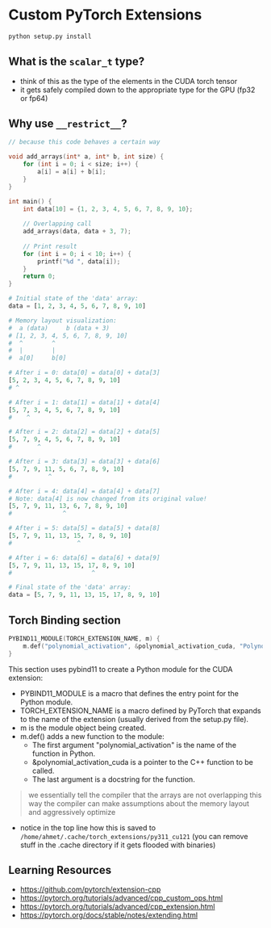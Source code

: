 # Custom PyTorch Extensions

```bash
python setup.py install 
```

## What is the `scalar_t` type?
- think of this as the type of the elements in the CUDA torch tensor
- it gets safely compiled down to the appropriate type for the GPU (fp32 or fp64)

## Why use `__restrict__`?
```cpp
// because this code behaves a certain way

void add_arrays(int* a, int* b, int size) {
    for (int i = 0; i < size; i++) {
        a[i] = a[i] + b[i];
    }
}

int main() {
    int data[10] = {1, 2, 3, 4, 5, 6, 7, 8, 9, 10};
    
    // Overlapping call
    add_arrays(data, data + 3, 7);
    
    // Print result
    for (int i = 0; i < 10; i++) {
        printf("%d ", data[i]);
    }
    return 0;
}
```

```python
# Initial state of the 'data' array:
data = [1, 2, 3, 4, 5, 6, 7, 8, 9, 10]

# Memory layout visualization:
#  a (data)     b (data + 3)
# [1, 2, 3, 4, 5, 6, 7, 8, 9, 10]
#  ^        ^
#  |        |
#  a[0]     b[0]

# After i = 0: data[0] = data[0] + data[3]
[5, 2, 3, 4, 5, 6, 7, 8, 9, 10]
# ^

# After i = 1: data[1] = data[1] + data[4]
[5, 7, 3, 4, 5, 6, 7, 8, 9, 10]
#    ^

# After i = 2: data[2] = data[2] + data[5]
[5, 7, 9, 4, 5, 6, 7, 8, 9, 10]
#       ^

# After i = 3: data[3] = data[3] + data[6]
[5, 7, 9, 11, 5, 6, 7, 8, 9, 10]
#          ^

# After i = 4: data[4] = data[4] + data[7]
# Note: data[4] is now changed from its original value!
[5, 7, 9, 11, 13, 6, 7, 8, 9, 10]
#              ^

# After i = 5: data[5] = data[5] + data[8]
[5, 7, 9, 11, 13, 15, 7, 8, 9, 10]
#                  ^

# After i = 6: data[6] = data[6] + data[9]
[5, 7, 9, 11, 13, 15, 17, 8, 9, 10]
#                      ^

# Final state of the 'data' array:
data = [5, 7, 9, 11, 13, 15, 17, 8, 9, 10]
```

## Torch Binding section
```cpp
PYBIND11_MODULE(TORCH_EXTENSION_NAME, m) {
    m.def("polynomial_activation", &polynomial_activation_cuda, "Polynomial activation (CUDA)");
}
```

This section uses pybind11 to create a Python module for the CUDA extension:
- PYBIND11_MODULE is a macro that defines the entry point for the Python module.
- TORCH_EXTENSION_NAME is a macro defined by PyTorch that expands to the name of the extension (usually derived from the setup.py file).
- m is the module object being created.
- m.def() adds a new function to the module:
  - The first argument "polynomial_activation" is the name of the function in Python.
  - &polynomial_activation_cuda is a pointer to the C++ function to be called.
  - The last argument is a docstring for the function.

> we essentially tell the compiler that the arrays are not overlapping
> this way the compiler can make assumptions about the memory layout and 
> aggressively optimize
- notice in the top line how this is saved to `/home/ahmet/.cache/torch_extensions/py311_cu121` (you can remove stuff in the .cache directory if it gets flooded with binaries)


## Learning Resources
- https://github.com/pytorch/extension-cpp
- https://pytorch.org/tutorials/advanced/cpp_custom_ops.html
- https://pytorch.org/tutorials/advanced/cpp_extension.html
- https://pytorch.org/docs/stable/notes/extending.html
